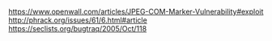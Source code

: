 https://www.openwall.com/articles/JPEG-COM-Marker-Vulnerability#exploit
http://phrack.org/issues/61/6.html#article
https://seclists.org/bugtraq/2005/Oct/118